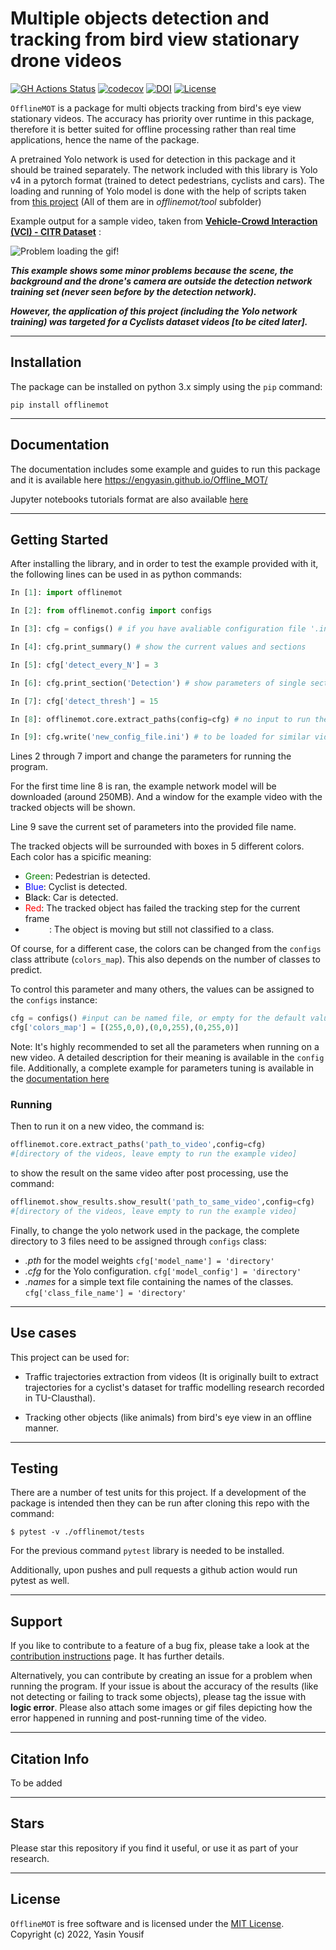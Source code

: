 Multiple objects detection and tracking from bird view stationary drone videos
=========
[![GH Actions Status](https://github.com/engyasin/Offline_MOT/workflows/PyTest/badge.svg)](https://github.com/engyasin/Offline_MOT/actions?query=branch%3Amain)
[![codecov](https://codecov.io/gh/engyasin/Offline_MOT/branch/main/graph/badge.svg)](https://codecov.io/gh/engyasin/Offline_MOT/branch/main)
[![DOI](https://zenodo.org/badge/403068329.svg)](https://zenodo.org/badge/latestdoi/403068329)
[![License](https://img.shields.io/badge/License-MIT-blue.svg)](https://opensource.org/licenses/MIT)

`OfflineMOT` is a package for multi objects tracking from bird's eye view stationary videos. The accuracy has priority over runtime in this package, therefore it is better suited for offline processing rather than real time applications, hence the name of the package.

A pretrained Yolo network is used for detection in this package and it should be trained separately. The network included with this library is Yolo v4 in a pytorch format (trained to detect pedestrians, cyclists and cars). The loading and running of Yolo model is done with the help of scripts taken from [this project](https://github.com/Tianxiaomo/pytorch-YOLOv4) (All of them are in *offlinemot/tool* subfolder)

Example output for a sample video, taken from [**Vehicle-Crowd Interaction  (VCI) - CITR Dataset**](https://github.com/dongfang-steven-yang/vci-dataset-citr) :

![Problem loading the gif!](docs/sources/../source/_static/output.gif)


***This example shows some minor problems because the scene, the background and the drone's camera are outside the detection network training set (never seen before by the detection network).***

***However, the application of this project (including the Yolo network training) was targeted for a Cyclists dataset videos [to be cited later].***

--------------------

## Installation

The package can be installed on python 3.x simply using the `pip` command:

```
pip install offlinemot
```
--------------------
## Documentation

The documentation includes some example and guides to run this package and it is available here https://engyasin.github.io/Offline_MOT/

Jupyter notebooks tutorials format are also available [here](docs/source/tutorials)

--------------------
## Getting Started

After installing the library, and in order to test the example provided with it, the following lines can be used in as python commands:

```python
In [1]: import offlinemot

In [2]: from offlinemot.config import configs

In [3]: cfg = configs() # if you have avaliable configuration file '.ini', you can pass it

In [4]: cfg.print_summary() # show the current values and sections

In [5]: cfg['detect_every_N'] = 3

In [6]: cfg.print_section('Detection') # show parameters of single section

In [7]: cfg['detect_thresh'] = 15

In [8]: offlinemot.core.extract_paths(config=cfg) # no input to run the example video

In [9]: cfg.write('new_config_file.ini') # to be loaded for similar videos

```
Lines 2 through 7 import and change the parameters for running the program.

For the first time line 8 is ran, the example network model will be downloaded (around 250MB). And a window for the example video with the tracked objects will be shown.

Line 9 save the current set of parameters into the provided file name.

The tracked objects will be surrounded with boxes in 5 different colors. Each color has a spicific meaning:

- <span style="color:green">Green</span>: Pedestrian is detected.
- <span style="color:blue">Blue</span>: Cyclist is detected.
- <span style="color:black">Black</span>: Car is detected.
- <span style="color:red">Red</span>: The tracked object has failed the tracking step for the current frame
- <span style="color:white">White</span>: The object is moving but still not classified to a class.

Of course, for a different case, the colors can be changed from the `configs` class attribute (`colors_map`). This also depends on the number of classes to predict.

To control this parameter and many others, the values can be assigned to the `configs` instance:

```python
cfg = configs() #input can be named file, or empty for the default values.
cfg['colors_map'] = [(255,0,0),(0,0,255),(0,255,0)]
```


Note: It's highly recommended to set all the parameters when running on a new video. A detailed description for their meaning is available in the `config` file. Additionally, a complete example for parameters tuning is available in the [documentation here](https://engyasin.github.io/Offline_MOT/html/tutorials/A_Working_Example.html)

### Running

Then to run it on a new video, the command is:

```python
offlinemot.core.extract_paths('path_to_video',config=cfg) 
#[directory of the videos, leave empty to run the example video]
```
to show the result on the same video after post processing, use the command:

```python
offlinemot.show_results.show_result('path_to_same_video',config=cfg)
#[directory of the videos, leave empty to run the example video]
```

Finally, to change the yolo network used in the package, the complete directory to 3 files need to be assigned through `configs` class:

- *.pth* for the model weights  `cfg['model_name'] = 'directory'`
- *.cfg* for the Yolo configuration. `cfg['model_config'] = 'directory'`
- *.names* for a simple text file containing the names of the classes.  `cfg['class_file_name'] = 'directory'`

---------------------
## Use cases

This project can be used for:

* Traffic trajectories extraction from videos (It is originally built to extract trajectories for a cyclist's dataset for traffic modelling research recorded in TU-Clausthal).

* Tracking other objects (like animals) from bird's eye view in an offline manner.

--------------------

## Testing

There are a number of test units for this project. If a development of the package is intended then they can be run after cloning this repo with the command:
```
$ pytest -v ./offlinemot/tests
```

For the previous command `pytest` library is needed to be installed.

Additionally, upon pushes and pull requests a github action would run pytest as well.

--------------------

## Support

If you like to contribute to a feature of a bug fix, please take a look at the [contribution instructions](CONTRIBUTING.md) page. It has further details.


Alternatively, you can contribute by creating an issue for a problem when running the program. If your issue is about the accuracy of the results (like not detecting or failing to track some objects), please tag the issue with **logic error**. Please also attach some images or gif files depicting how the error happened in running and post-running time of the video.

--------------------

## Citation Info
To be added

--------------------
## Stars

Please star this repository if you find it useful, or use it as part of your research.

--------------------
## License
`OfflineMOT` is free software and is licensed under the [MIT License](https://choosealicense.com/licenses/mit/). Copyright (c) 2022, Yasin Yousif 
